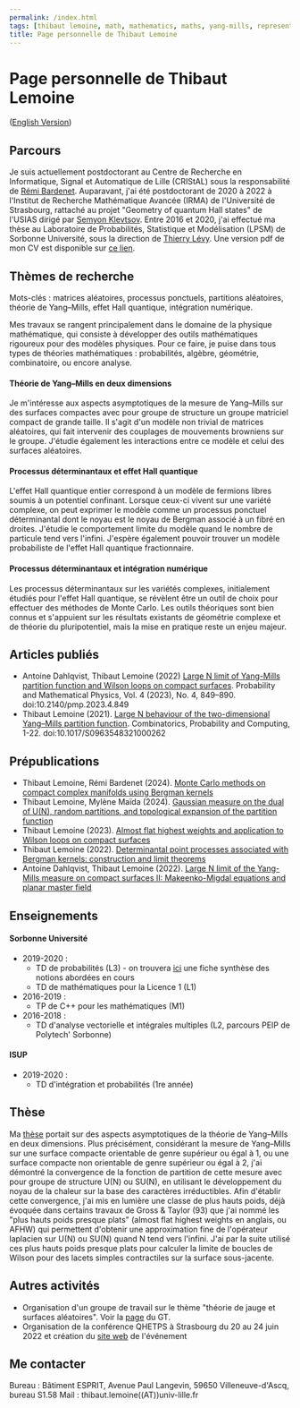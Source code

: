 ```yaml
---
permalink: /index.html
tags: [thibaut lemoine, math, mathematics, maths, yang-mills, representation theory, mathematical physics, probability]
title: Page personnelle de Thibaut Lemoine
---
```

<head>
  <meta name="description" content="Page personnelle de Thibaut Lemoine">
  <meta name="keywords" content="Thibaut Lemoine, math, mathematics, maths, Yang-Mills, representation theory, mathematical physics, probability">
  <meta name="author" content="Thibaut Lemoine">
</head>
  
# Page personnelle de Thibaut Lemoine 

([English Version](https://thibaut-lemoine.github.io/indexEN.html))

## Parcours

Je suis actuellement postdoctorant au Centre de Recherche en Informatique, Signal et Automatique de Lille (CRIStAL) sous la responsabilité de [Rémi Bardenet](https://rbardenet.github.io/). Auparavant, j'ai été postdoctorant de 2020 à 2022 à l'Institut de Recherche Mathématique Avancée (IRMA) de l'Université de Strasbourg, rattaché au projet "Geometry of quantum Hall states" de l'USIAS dirigé par [Semyon Klevtsov](https://irma.math.unistra.fr/~klevtsov/). Entre 2016 et 2020, j'ai effectué ma thèse au Laboratoire de Probabilités, Statistique et Modélisation (LPSM) de Sorbonne Université, sous la direction de [Thierry Lévy](https://www.lpsm.paris/users/levyt/index). Une version pdf de mon CV est disponible sur [ce lien](/CV_FR.pdf).

## Thèmes de recherche

Mots-clés : matrices aléatoires, processus ponctuels, partitions aléatoires, théorie de Yang–Mills, effet Hall quantique, intégration numérique.

Mes travaux se rangent principalement dans le domaine de la physique mathématique, qui consiste à développer des outils mathématiques rigoureux pour des modèles physiques. Pour ce faire, je puise dans tous types de théories mathématiques : probabilités, algèbre, géométrie, combinatoire, ou encore analyse.

#### Théorie de Yang–Mills en deux dimensions

Je m'intéresse aux aspects asymptotiques de la mesure de Yang–Mills sur des surfaces compactes avec pour groupe de structure un groupe matriciel compact de grande taille. Il s'agit d'un modèle non trivial de matrices aléatoires, qui fait intervenir des couplages de mouvements browniens sur le groupe. J'étudie également les interactions entre ce modèle et celui des surfaces aléatoires.

#### Processus déterminantaux et effet Hall quantique

L'effet Hall quantique entier correspond à un modèle de fermions libres soumis à un potentiel confinant. Lorsque ceux-ci vivent sur une variété complexe, on peut exprimer le modèle comme un processus ponctuel déterminantal dont le noyau est le noyau de Bergman associé à un fibré en droites. J'étudie le comportement limite du modèle quand le nombre de particule tend vers l'infini. J'espère également pouvoir trouver un modèle probabiliste de l'effet Hall quantique fractionnaire.

#### Processus déterminantaux et intégration numérique

Les processus déterminantaux sur les variétés complexes, initialement étudiés pour l'effet Hall quantique, se révèlent être un outil de choix pour effectuer des méthodes de Monte Carlo. Les outils théoriques sont bien connus et s'appuient sur les résultats existants de géométrie complexe et de théorie du pluripotentiel, mais la mise en pratique reste un enjeu majeur.

## Articles publiés

- Antoine Dahlqvist, Thibaut Lemoine (2022) [Large N limit of Yang-Mills partition function and Wilson loops on compact surfaces](https://msp.org/pmp/2023/4-4/p03.xhtml). Probability and Mathematical Physics, Vol. 4 (2023), No. 4, 849–890. doi:10.2140/pmp.2023.4.849
- Thibaut Lemoine (2021). [Large N behaviour of the two-dimensional Yang–Mills partition function](https://www.cambridge.org/core/journals/combinatorics-probability-and-computing/article/abs/large-n-behaviour-of-the-twodimensional-yangmills-partition-function/68E2F00A42AF7D162D81879A8E80B664). Combinatorics, Probability and Computing, 1-22. doi:10.1017/S0963548321000262

## Prépublications

- Thibaut Lemoine, Rémi Bardenet (2024). [Monte Carlo methods on compact complex manifolds using Bergman kernels](/MC_Bergman.pdf)
- Thibaut Lemoine, Mylène Maïda (2024). [Gaussian measure on the dual of U(N), random partitions, and topological expansion of the partition function](https://arxiv.org/abs/2405.08393)
- Thibaut Lemoine (2023). [Almost flat highest weights and application to Wilson loops on compact surfaces](https://arxiv.org/abs/2303.11286)
- Thibaut Lemoine (2022). [Determinantal point processes associated with Bergman kernels: construction and limit theorems](https://arxiv.org/abs/2211.06955)
- Antoine Dahlqvist, Thibaut Lemoine (2022). [Large N limit of the Yang-Mills measure on compact surfaces II: Makeenko-Migdal equations and planar master field](https://arxiv.org/abs/2201.05886)


## Enseignements

#### Sorbonne Université

- 2019-2020 :
  - TD de probabilités (L3) - on trouvera [ici](/Synthese_Cours_290.pdf) une fiche synthèse des notions abordées en cours
  - TD de mathématiques pour la Licence 1 (L1)
- 2016-2019 :
  - TP de C++ pour les mathématiques (M1)
- 2016-2018 :
  - TD d'analyse vectorielle et intégrales multiples (L2, parcours PEIP de Polytech' Sorbonne)

#### ISUP

- 2019-2020 :
  - TD d'intégration et probabilités (1re année)

## Thèse

Ma [thèse](https://tel.archives-ouvertes.fr/tel-03096870v1) portait sur des aspects asymptotiques de la théorie de Yang–Mills en deux dimensions. Plus précisément, considérant la mesure de Yang–Mills sur une surface compacte orientable de genre supérieur ou égal à 1, ou une surface compacte non orientable de genre supérieur ou égal à 2, j'ai démontré la convergence de la fonction de partition de cette mesure avec pour groupe de structure U(N) ou SU(N), en utilisant le développement du noyau de la chaleur sur la base des caractères irréductibles. Afin d'établir cette convergence, j'ai mis en lumière une classe de plus hauts poids, déjà évoquée dans certains travaux de Gross & Taylor (93) que j'ai nommé les "plus hauts poids presque plats" (almost flat highest weights en anglais, ou AFHW) qui permettent d'obtenir une approximation fine de l'opérateur laplacien sur U(N) ou SU(N) quand N tend vers l'infini. J'ai par la suite utilisé ces plus hauts poids presque plats pour calculer la limite de boucles de Wilson pour des lacets simples contractiles sur la surface sous-jacente.

## Autres activités

- Organisation d'un groupe de travail sur le thème "théorie de jauge et surfaces aléatoires". Voir la [page](/gt_2023.html) du GT.
- Organisation de la conférence QHETPS à Strasbourg du 20 au 24 juin 2022 et création du [site web](https://qhetps.pages.math.unistra.fr/) de l'événement

## Me contacter

Bureau : Bâtiment ESPRIT, Avenue Paul Langevin, 59650 Villeneuve-d'Ascq, bureau S1.58
Mail : thibaut.lemoine((AT))univ-lille.fr
